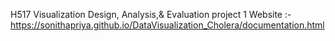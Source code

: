 H517 Visualization Design, Analysis,& Evaluation project 1
Website :- https://sonithapriya.github.io/DataVisualization_Cholera/documentation.html
